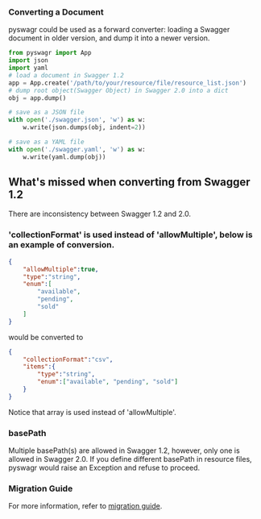 ### Converting a Document

pyswagr could be used as a forward converter: loading a Swagger document in older version, and dump it into a newer version.

```python
from pyswagr import App
import json
import yaml
# load a document in Swagger 1.2
app = App.create('/path/to/your/resource/file/resource_list.json')
# dump root object(Swagger Object) in Swagger 2.0 into a dict
obj = app.dump()

# save as a JSON file
with open('./swagger.json', 'w') as w:
    w.write(json.dumps(obj, indent=2))

# save as a YAML file
with open('./swagger.yaml', 'w') as w:
    w.write(yaml.dump(obj))
```

## What's missed when converting from Swagger 1.2

There are inconsistency between Swagger 1.2 and 2.0.

### 'collectionFormat' is used instead of 'allowMultiple', below is an example of conversion.

```json
{
    "allowMultiple":true,
    "type":"string",
    "enum":[
        "available",
        "pending",
        "sold"
    ]
}
```

would be converted to

```json
{
    "collectionFormat":"csv",
    "items":{
        "type":"string",
        "enum":["available", "pending", "sold"]
    }
}
```

Notice that array is used instead of 'allowMultiple'.

### basePath

Multiple basePath(s) are allowed in Swagger 1.2, however, only one is allowed in Swagger 2.0. If you define different basePath in resource files, pyswagr would raise an Exception and refuse to proceed.

### Migration Guide

For more information, refer to [migration guide](https://github.com/swagger-api/swagger-spec/wiki/Swagger-1.2-to-2.0-Migration-Guide).

